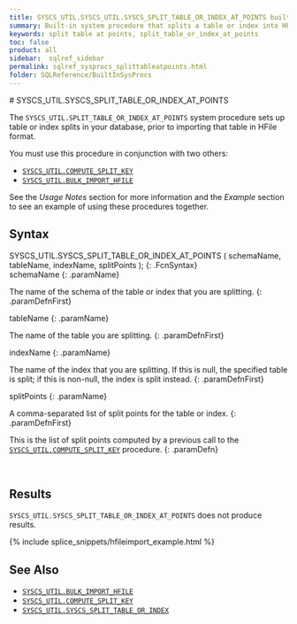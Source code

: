 ```yaml
---
title: SYSCS_UTIL.SYSCS_UTIL.SYSCS_SPLIT_TABLE_OR_INDEX_AT_POINTS built-in system procedure
summary: Built-in system procedure that splits a table or index into HFiles based on split keys that were computed by the SYSCS_UTIL.SYSCS_COMPUTE_SPLIT_KEYS procedure.
keywords: split table at points, split_table_or_index_at_points
toc: false
product: all
sidebar:  sqlref_sidebar
permalink: sqlref_sysprocs_splittableatpoints.html
folder: SQLReference/BuiltInSysProcs
---
```

<section>
<div class="TopicContent" data-swiftype-index="true" markdown="1">
# SYSCS_UTIL.SYSCS_SPLIT_TABLE_OR_INDEX_AT_POINTS

The `SYSCS_UTIL.SPLIT_TABLE_OR_INDEX_AT_POINTS` system procedure sets up
table or index splits in your database, prior to importing that table in
HFile format.

You must use this procedure in conjunction with two others:

* [`SYSCS_UTIL.COMPUTE_SPLIT_KEY`](#)
* [`SYSCS_UTIL.BULK_IMPORT_HFILE`](sqlref_sysprocs_importhfile.html)

See the *Usage Notes* section for more information and the *Example*
section to see an example of using these procedures together.

## Syntax

<div class="fcnWrapperWide" markdown="1">
    SYSCS_UTIL.SYSCS_SPLIT_TABLE_OR_INDEX_AT_POINTS (
    		schemaName,
    		tableName,
    		indexName,
    		splitPoints
    		);
{: .FcnSyntax}

</div>
<div class="paramList" markdown="1">
schemaName
{: .paramName}

The name of the schema of the table or index that you are splitting.
{: .paramDefnFirst}

tableName
{: .paramName}

The name of the table you are splitting.
{: .paramDefnFirst}

indexName
{: .paramName}

The name of the index that you are splitting. If this is null, the
specified table is split; if this is non-null, the index is split
instead.
{: .paramDefnFirst}

splitPoints
{: .paramName}

A comma-separated list of split points for the table or index.
{: .paramDefnFirst}

This is the list of split points computed by a previous call to the
[`SYSCS_UTIL.COMPUTE_SPLIT_KEY`](sqlref_sysprocs_computesplitkey.html) procedure.
{: .paramDefn}

</div>
 

## Results

`SYSCS_UTIL.SYSCS_SPLIT_TABLE_OR_INDEX_AT_POINTS` does not produce
results.

{% include splice_snippets/hfileimport_example.html %}
## See Also

* [`SYSCS_UTIL.BULK_IMPORT_HFILE`](sqlref_sysprocs_importhfile.html)
* [`SYSCS_UTIL.COMPUTE_SPLIT_KEY`](sqlref_sysprocs_computesplitkey.html)
* [`SYSCS_UTIL.SYSCS_SPLIT_TABLE_OR_INDEX`](sqlref_sysprocs_splittable.html)

</div>
</section>

